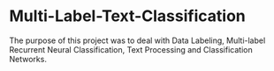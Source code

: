 # Multi-Label-Text-Classification
The purpose of this project was to deal with Data Labeling, Multi-label Recurrent Neural Classification, Text Processing and Classification Networks.
